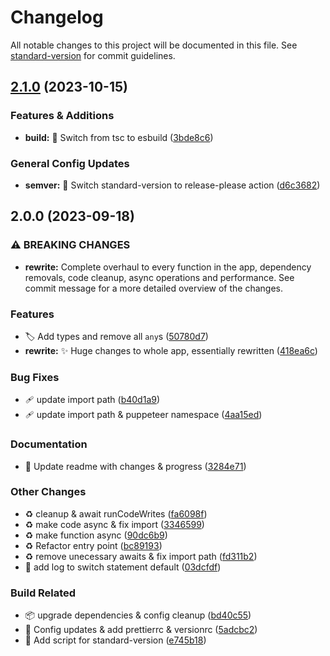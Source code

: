 # Changelog

All notable changes to this project will be documented in this file. See [standard-version](https://github.com/conventional-changelog/standard-version) for commit guidelines.

## [2.1.0](https://github.com/tsdevau/codewars-kata-archiver/compare/v2.0.0...v2.1.0) (2023-10-15)


### Features & Additions

* **build:** 👷 Switch from tsc to esbuild ([3bde8c6](https://github.com/tsdevau/codewars-kata-archiver/commit/3bde8c6128bd401edcc1f3e35c7a75d535e949b8))


### General Config Updates

* **semver:** 🔧 Switch standard-version to release-please action ([d6c3682](https://github.com/tsdevau/codewars-kata-archiver/commit/d6c3682b341a7aab0d7941559a617eadc018949c))

## 2.0.0 (2023-09-18)


### ⚠ BREAKING CHANGES

* **rewrite:** Complete overhaul to every function in the app, dependency removals, code cleanup, async operations and performance.  See commit message for a more detailed overview of the changes.

### Features

* 🏷️ Add types and remove all `any`s ([50780d7](https://github.com/tsdevau/codewars-kata-archiver/commit/50780d7dd5a2f0cd40ca17d6188267c8d01a27a2))
* **rewrite:** ✨ Huge changes to whole app, essentially rewritten ([418ea6c](https://github.com/tsdevau/codewars-kata-archiver/commit/418ea6c75ae580a8bc433990e3ecd7e0e57ff192))


### Bug Fixes

* 🩹 update import path ([b40d1a9](https://github.com/tsdevau/codewars-kata-archiver/commit/b40d1a988acb6f3f871329f3ffd0026ac8556070))
* 🩹 update import path & puppeteer namespace ([4aa15ed](https://github.com/tsdevau/codewars-kata-archiver/commit/4aa15ed432a750d58b719964da0b16d564f8b2ec))


### Documentation

* 📝 Update readme with changes & progress ([3284e71](https://github.com/tsdevau/codewars-kata-archiver/commit/3284e71805c7aca98d22717bc0ee2d173e0498eb))


### Other Changes

* ♻️ cleanup & await runCodeWrites ([fa6098f](https://github.com/tsdevau/codewars-kata-archiver/commit/fa6098f78f20b65fea8320282a64f5726a32fd8e))
* ♻️ make code async & fix import ([3346599](https://github.com/tsdevau/codewars-kata-archiver/commit/33465994fbfd51c003d11f371a4a8cd03ee109ed))
* ♻️ make function async ([90dc6b9](https://github.com/tsdevau/codewars-kata-archiver/commit/90dc6b9175c204d74f2c875be799224e67754f35))
* ♻️ Refactor entry point ([bc89193](https://github.com/tsdevau/codewars-kata-archiver/commit/bc8919380c8a9edb291c331e7d75160f37697eab))
* ♻️ remove unecessary awaits & fix import path ([fd311b2](https://github.com/tsdevau/codewars-kata-archiver/commit/fd311b25bd7d3f9b48f6a118335e85415969b30f))
* 📝 add log to switch statement default ([03dcfdf](https://github.com/tsdevau/codewars-kata-archiver/commit/03dcfdf4169a49e9dc4cdf815e660883ca57fcc3))


### Build Related

* 📦️ upgrade dependencies & config cleanup ([bd40c55](https://github.com/tsdevau/codewars-kata-archiver/commit/bd40c55244962fa514ec00567652f14743a219a3))
* 🔧 Config updates & add prettierrc & versionrc ([5adcbc2](https://github.com/tsdevau/codewars-kata-archiver/commit/5adcbc2cdc91bf4ad15b940ea978a5ca7730b79d))
* 🔨 Add script for standard-version ([e745b18](https://github.com/tsdevau/codewars-kata-archiver/commit/e745b187c72074e30b2f9a2720f0aa8c89b0ec07))
